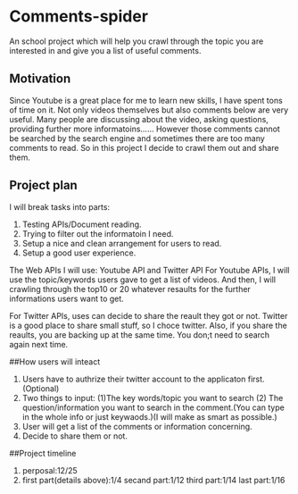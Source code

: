 # Comments-spider
An school project which will help you crawl through the topic you are interested in and give you  a list of useful comments.

## Motivation
Since Youtube is a great place for me to learn new skills, I have spent tons of time on it. Not only videos themselves but also comments below are very useful. Many people are discussing about the video, asking questions, providing further more informatoins...... However those comments cannot be searched by the search engine and sometimes there are too many comments to read. So in this project I decide to crawl them out and share them.

## Project plan
I will break tasks into parts:
1. Testing APIs/Document reading.
2. Trying to filter out the informatoin I need.
3. Setup a nice and clean arrangement for users to read.
4. Setup a good user experience.

The Web APIs I will use: Youtube API and Twitter API
For Youtube APIs, I will use the topic/keywords users gave to get a list of videos. And then, I will crawling through the top10 or 20 whatever resaults for the further informations users want to get.

For Twitter APIs, uses can decide to share the reault they got or not. Twitter is a good place to share small stuff, so I choce twitter. Also, if you share the reaults, you are backing up at the same time. You don;t need to search again next time.

##How users will inteact
1. Users have to authrize their twitter account to the applicaton first.(Optional)
2. Two things to input:
(1)The key words/topic you want to search
(2) The question/information you want to search in the comment.(You can type in the whole info or just keywaods.)(I will make as smart as possible.)
3. User will get a list of the comments or information  concerning.
4. Decide to share them or not.

##Project timeline
1. perposal:12/25
2. first part(details above):1/4
secand part:1/12
third part:1/14
last part:1/16